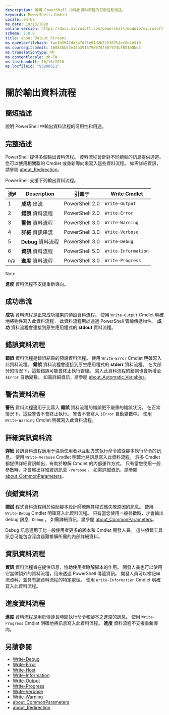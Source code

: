 ```yaml
---
description: 說明 PowerShell 中輸出資料流程的可用性和用途。
keywords: PowerShell，Cmdlet
Locale: en-US
ms.date: 10/13/2020
online version: https://docs.microsoft.com/powershell/module/microsoft.powershell.core/about/about_output_streams?view=powershell-7&WT.mc_id=ps-gethelp
schema: 2.0.0
title: about_Output_Streams
ms.openlocfilehash: fae1b5047da3a7d71e91d2b52536751ec5d4e510
ms.sourcegitcommit: 16883bb67e34b3915798070f60f974bf85160bd3
ms.translationtype: MT
ms.contentlocale: zh-TW
ms.lasthandoff: 10/16/2020
ms.locfileid: "93208511"
---
```

# <a name="about-output-streams"></a>關於輸出資料流程

## <a name="short-description"></a>簡短描述
說明 PowerShell 中輸出資料流程的可用性和用途。

## <a name="long-description"></a>完整描述

PowerShell 提供多個輸出資料流程。 資料流程會針對不同類型的訊息提供通道。 您可以使用相關聯的 Cmdlet 或重新導向來寫入這些資料流程。 如需詳細資訊，請參閱 [about_Redirection](about_Redirection.md)。

PowerShell 支援下列輸出資料流程。

| 流# |      Description       | 引進于  |    Write Cmdlet     |
| -------- | ---------------------- | -------------- | ------------------- |
| 1        | **成功** 串流     | PowerShell 2.0 | `Write-Output`      |
| 2        | **錯誤** 資料流程       | PowerShell 2.0 | `Write-Error`       |
| 3        | **警告** 資料流程     | PowerShell 3.0 | `Write-Warning`     |
| 4        | **詳細** 資訊串流     | PowerShell 3.0 | `Write-Verbose`     |
| 5        | **Debug** 資料流程       | PowerShell 3.0 | `Write-Debug`       |
| 6        | **資訊** 資料流程 | PowerShell 5.0 | `Write-Information` |
| n/a      | **進度** 資料流程    | PowerShell 3.0 | `Write-Progress`    |

> [!NOTE]
> **進度** 資料流程不支援重新導向。

## <a name="success-stream"></a>成功串流

**成功** 資料流程是正常成功結果的預設資料流程。
使用 `Write-Output` Cmdlet 明確地將物件寫入此資料流程。 此資料流程用於透過 PowerShell 管線傳遞物件。 **成功** 資料流程會連接到原生應用程式的 **stdout** 資料流程。

## <a name="error-stream"></a>錯誤資料流程

**錯誤** 資料流程是錯誤結果的預設資料流程。 使用 `Write-Error` Cmdlet 明確寫入此資料流程。 **錯誤** 資料流程會連接到原生應用程式的 **stderr** 資料流程。 在大部分的情況下，這些錯誤可能會終止執行管線。 寫入此資料流程的錯誤也會新增至 `$Error` 自動變數。 如需詳細資訊，請參閱 [about_Automatic_Variables](about_Automatic_Variables.md)。

## <a name="warning-stream"></a>警告資料流程

**警告** 資料流程適用于比寫入 **錯誤** 資料流程的錯誤更不嚴重的錯誤狀況。 在正常情況下，這些警告不會終止執行。 警告不會寫入 `$Error` 自動變數中。 使用 `Write-Warning` Cmdlet 明確寫入此資料流程。

## <a name="verbose-stream"></a>詳細資訊資料流

**詳細** 資訊資料流程適用于協助使用者以互動方式執行命令或從腳本執行命令的訊息。 使用 `Write-Verbose` Cmdlet 明確地將訊息寫入此資料流程。 許多 Cmdlet 都提供詳細資訊輸出，有助於瞭解 Cmdlet 的內部運作方式。 只有當您使用一般參數時，才會輸出詳細資訊訊息 `-Verbose` 。 如需詳細資訊，請參閱 [about_CommonParameters](about_CommonParameters.md)。

## <a name="debug-stream"></a>偵錯資料流

**調試** 程式資料流程用於協助腳本設計師瞭解其程式碼失敗原因的訊息。 使用 `Write-Debug` Cmdlet 明確寫入此資料流程。 只有當您使用一般參數時，才會輸出 debug 訊息 `-Debug` 。 如需詳細資訊，請參閱 [about_CommonParameters](about_CommonParameters.md)。

Debug 訊息適用于比一般使用者更多的腳本和 Cmdlet 開發人員。 這些偵錯工具訊息可能包含深度疑難排解所需的內部詳細資料。

## <a name="information-stream"></a>資訊資料流程

**資訊** 資料流程旨在提供訊息，協助使用者瞭解腳本的作用。 開發人員也可以使用它當做額外的資料流程，用來透過 PowerShell 傳遞資訊。 開發人員可以標記串流資料，並具有該資料流程的特定處理。 使用 `Write-Information` Cmdlet 明確寫入此資料流程。

## <a name="progress-stream"></a>進度資料流程

**進度** 資料流程是用於傳達長時間執行命令和腳本之進度的訊息。 使用 `Write-Progress` Cmdlet 明確地將訊息寫入此資料流程。 **進度** 資料流程不支援重新導向。

## <a name="see-also"></a>另請參閱

- [Write-Debug](xref:Microsoft.PowerShell.Utility.Write-Debug)
- [Write-Error](xref:Microsoft.PowerShell.Utility.Write-Error)
- [Write-Host](xref:Microsoft.PowerShell.Utility.Write-Host)
- [Write-Information](xref:Microsoft.PowerShell.Utility.Write-Information)
- [Write-Output](xref:Microsoft.PowerShell.Utility.Write-Output)
- [Write-Progress](xref:Microsoft.PowerShell.Utility.Write-Progress)
- [Write-Verbose](xref:Microsoft.PowerShell.Utility.Write-Verbose)
- [Write-Warning](xref:Microsoft.PowerShell.Utility.Write-Warning)
- [about_CommonParameters](about_CommonParameters.md)
- [about_Redirection](about_Redirection.md)
